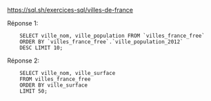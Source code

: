 
https://sql.sh/exercices-sql/villes-de-france


Réponse 1:
```
	SELECT ville_nom, ville_population FROM `villes_france_free` 
	ORDER BY `villes_france_free`.`ville_population_2012` 
	DESC LIMIT 10;
```

Réponse 2:

```
	SELECT ville_nom, ville_surface 
	FROM villes_france_free 
	ORDER BY ville_surface 
	LIMIT 50;
```

